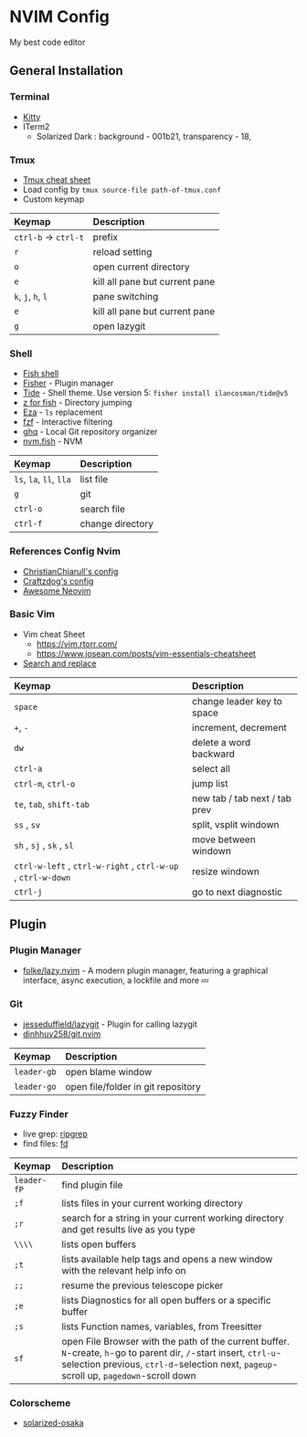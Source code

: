 # NVIM Config

My best code editor

## General Installation

### Terminal

- [Kitty](https://sw.kovidgoyal.net/kitty/)
- ITerm2
  - Solarized Dark : background - 001b21, transparency - 18,

### Tmux

- [Tmux cheat sheet](https://tmuxcheatsheet.com/)
- Load config by `tmux source-file path-of-tmux.conf`
- Custom keymap

| Keymap               | Description                    |
| :------------------- | :----------------------------- |
| `ctrl-b` -> `ctrl-t` | prefix                         |
| `r`                  | reload setting                 |
| `o`                  | open current directory         |
| `e`                  | kill all pane but current pane |
| `k`, `j`, `h`, `l`   | pane switching                 |
| `e`                  | kill all pane but current pane |
| `g`                  | open lazygit                   |

### Shell

- [Fish shell](https://fishshell.com/)
- [Fisher](https://github.com/jorgebucaran/fisher) - Plugin manager
- [Tide](https://github.com/jorgebucaran/fisher) - Shell theme. Use version 5: `fisher install ilancosman/tide@v5`
- [z for fish](https://github.com/jethrokuan/z?tab=readme-ov-file) - Directory jumping
- [Eza](https://github.com/eza-community/eza) - `ls` replacement
- [fzf](https://github.com/PatrickF1/fzf.fish?tab=readme-ov-file) - Interactive filtering
- [ghq](https://github.com/x-motemen/ghq) - Local Git repository organizer
- [nvm.fish](https://github.com/jorgebucaran/nvm.fish) - NVM

| Keymap                  | Description      |
| :---------------------- | :--------------- |
| `ls`, `la`, `ll`, `lla` | list file        |
| `g`                     | git              |
| `ctrl-o`                | search file      |
| `ctrl-f`                | change directory |

### References Config Nvim

- [ChristianChiarull's config](https://github.com/ChristianChiarulli/nvim)
- [Craftzdog's config](https://github.com/craftzdog/dotfiles-public)
- [Awesome Neovim](https://github.com/rockerBOO/awesome-neovim)

### Basic Vim

- Vim cheat Sheet
  - <https://vim.rtorr.com/>
  - <https://www.josean.com/posts/vim-essentials-cheatsheet>
- [Search and replace](https://www.baeldung.com/linux/vim-search-replace)

| Keymap                                                       | Description                   |
| :----------------------------------------------------------- | :---------------------------- |
| `space`                                                      | change leader key to space    |
| `+`, `-`                                                     | increment, decrement          |
| `dw`                                                         | delete a word backward        |
| `ctrl-a`                                                     | select all                    |
| `ctrl-m`, `ctrl-o`                                           | jump list                     |
| `te`, `tab`, `shift-tab`                                     | new tab / tab next / tab prev |
| `ss` , `sv`                                                  | split, vsplit windown         |
| `sh` , `sj` , `sk` , `sl`                                    | move between windown          |
| `ctrl-w-left` , `ctrl-w-right` , `ctrl-w-up` , `ctrl-w-down` | resize windown                |
| `ctrl-j`                                                     | go to next diagnostic         |

## Plugin

### Plugin Manager

- [folke/lazy.nvim](https://www.lazyvim.org/) - A modern plugin manager, featuring a graphical interface, async execution, a lockfile and more 💤

### Git

- [jesseduffield/lazygit](https://github.com/jesseduffield/lazygit) - Plugin for calling lazygit
- [dinhhuy258/git.nvim](https://github.com/dinhhuy258/git.nvim)

| Keymap      | Description                        |
| :---------- | :--------------------------------- |
| `leader-gb` | open blame window                  |
| `leader-go` | open file/folder in git repository |

### Fuzzy Finder

- live grep: [ripgrep](https://github.com/BurntSushi/ripgrep)
- find files: [fd](https://github.com/sharkdp/fd)

| Keymap      | Description                                                                                                                                                                                                      |
| :---------- | :--------------------------------------------------------------------------------------------------------------------------------------------------------------------------------------------------------------- |
| `leader-fP` | find plugin file                                                                                                                                                                                                 |
| `;f`        | lists files in your current working directory                                                                                                                                                                    |
| `;r`        | search for a string in your current working directory and get results live as you type                                                                                                                           |
| `\\\\`      | lists open buffers                                                                                                                                                                                               |
| `;t`        | lists available help tags and opens a new window with the relevant help info on <cr>                                                                                                                             |
| `;;`        | resume the previous telescope picker                                                                                                                                                                             |
| `;e`        | lists Diagnostics for all open buffers or a specific buffer                                                                                                                                                      |
| `;s`        | lists Function names, variables, from Treesitter                                                                                                                                                                 |
| `sf`        | open File Browser with the path of the current buffer. <br> `N`-create, `h`-go to parent dir, `/`-start insert, `ctrl-u`-selection previous, `ctrl-d`-selection next, `pageup`-scroll up, `pagedown`-scroll down |

### Colorscheme

- [solarized-osaka](https://github.com/craftzdog/solarized-osaka.nvim)
